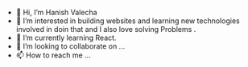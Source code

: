 - 👋 Hi, I’m Hanish Valecha
- 👀 I’m interested in building websites and learning new technologies involved in doin that and I also love solving Problems .
- 🌱 I’m currently learning React.
- 💞️ I’m looking to collaborate on ...
- 📫 How to reach me ...

<!---
HanishValecha-0101/HanishValecha-0101 is a ✨ special ✨ repository because its `README.md` (this file) appears on your GitHub profile.
You can click the Preview link to take a look at your changes.
--->
